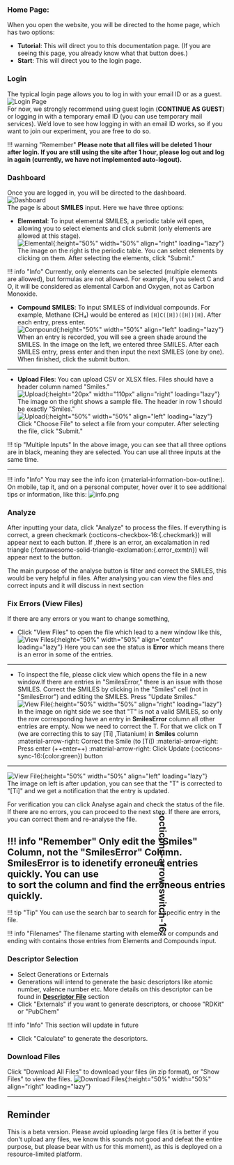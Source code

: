 ### Home Page:
When you open the website, you will be directed to the home page, which has two options:

- **Tutorial**: This will direct you to this documentation page. (If you are seeing this page, you already know what that button does.)
- **Start**: This will direct you to the login page.

### Login
The typical login page allows you to log in with your email ID or as a guest.  
![Login Page](images/login.png)  
For now, we strongly recommend using guest login (**CONTINUE AS GUEST**) or logging in with a temporary email ID (you can use temporary mail services). We’d love to see how logging in with an email ID works, so if you want to join our experiment, you are free to do so.

!!! warning "Remember"
    **Please note that all files will be deleted 1 hour after login. If you are still using the site after 1 hour, please log out and log in again (currently, we have not implemented auto-logout).**

### Dashboard
Once you are logged in, you will be directed to the dashboard.  
![Dashboard](images/dashboard.png)  
The page is about **SMILES** input. Here we have three options:

- **Elemental**: To input elemental SMILES, a periodic table will open, allowing you to select elements and click submit (only elements are allowed at this stage).  
  ![Elemental](images/periodictable.png){:height="50%" width="50%" align="right" loading="lazy"}  
  The image on the right is the periodic table. You can select elements by clicking on them. After selecting the elements, click "Submit."

!!! info "Info"
    Currently, only elements can be selected (multiple elements are allowed), but formulas are not allowed. For example, if you select C and O, it will be considered as elemental Carbon and Oxygen, not as Carbon Monoxide.

- **Compound SMILES**: To input SMILES of individual compounds. For example, Methane (CH₄) would be entered as `[H]C([H])([H])[H]`. After each entry, press enter.  
  ![Compound](images/compoundsmiles.png){:height="50%" width="50%" align="left" loading="lazy"}  
  When an entry is recorded, you will see a green shade around the SMILES. In the image on the left, we entered three SMILES. After each SMILES entry, press enter and then input the next SMILES (one by one). When finished, click the submit button.

---
- **Upload Files**: You can upload CSV or XLSX files. Files should have a header column named "Smiles."  
  ![Upload](images/smiles_file.png){:height="20px" width="110px" align="right" loading="lazy"}  
  The image on the right shows a sample file. The header in row 1 should be exactly "Smiles."  
  ![Upload](images/uploads.png){:height="50%" width="50%" align="left" loading="lazy"}  
  Click "Choose File" to select a file from your computer. After selecting the file, click "Submit."

!!! tip "Multiple Inputs"
    In the above image, you can see that all three options are in black, meaning they are selected. You can use all three inputs at the same time.

___

!!! info "Info"
    You may see the info icon (:material-information-box-outline:). On mobile, tap it, and on a personal computer, hover over it to see additional tips or information, like this:
    ![info.png](images/infoicon.png)

### Analyze
After inputting your data, click "Analyze" to process the files. 
If everything is correct, a green checkmark (:octicons-checkbox-16:{.checkmark}) will appear next to each button.
If ,there is an error, an excalamation in red triangle (:fontawesome-solid-triangle-exclamation:{.error_exmtn}) will appear next to the button.

The main purpose of the analyse button is filter and correct the SMILES, this would be very helpful in files. After analysing you can view the files and correct inputs and it will discuss in next section

### Fix Errors (View Files)
If there are any errors or you want to change something,

- Click "View Files" to open the file which lead to a new window like this,
    ![View Files](images/viewfilelist.png){:height="50%" width="50%" align="center" loading="lazy"}
Here you can see the status is **Error** which means there is an error in some of the entries. 
---
- To inspect the file, please click view which opens the file in a new window.If there are entries in "SmilesError," there is an issue with those SMILES. Correct the SMILES by clicking in the "Smiles" cell (not in "SmilesError") and editing the SMILES. Press "Update Smiles."
  ![View File](images/smileserror.png){:height="50%" width="50%" align="right" loading="lazy"}  
 In the image on right side we see that "T" is not a valid SMILES, so only the row corresponding have an entry in **SmilesError** column all other entries are empty. Now we need to correct the T. 
For that we click on T (we are correcting this to say [Ti] ,Tiatanium) in **Smiles** column :material-arrow-right: Correct the Smile (to [Ti]) :material-arrow-right: Press enter (++enter++) :material-arrow-right: Click Update (:octicons-sync-16:{color:green}) button
---
 ![View File](images/smileserrorupdated.png){:height="50%" width="50%" align="left" loading="lazy"}  
  The image on left is after updation, you can see that the "T" is corrected to "[Ti]" and we get a notification that the entry is updated.
  
 For verification you can click Analyse again and check the status of the file. If there are no errors, you can proceed to the next step. If there are errors, you can correct them and re-analyse the file.

!!! info "Remember"
    Only edit the "Smiles" Column, not the "SmilesError" Column. SmilesError is to idenetify erroneus entries quickly. You can use <span style="display:inline-block; transform: rotate(90deg);">:octicons-arrow-switch-16:</span> to sort the column and find the erroneous entries quickly.
---
!!! tip "Tip"
    You can use the search bar to search for a specific entry in the file.
   
!!! info "Filenames"
    The filename starting with elements or compunds and ending with <some alphanumric> contains those entries from Elements and Compounds input.
### Descriptor Selection
- Select Generations or Externals
- Generations will intend to generate the basic descriptors like atomic number, valence number etc. More details on this descriptor can be found in [**Descriptor File**](descriptorfile.md) section
- Click "Externals" if you want to generate descriptors, or choose "RDKit" or "PubChem"

!!! info "Info"
    This section will update in future
- Click "Calculate" to generate the descriptors.

### Download Files
Click "Download All Files" to download your files (in zip format), or "Show Files" to view the files.
![Download Files](images/downloadfiles.png){:height="50%" width="50%" align="right" loading="lazy"}
  


---
## Reminder
This is a beta version. Please avoid uploading large files (it is better if you don't upload any files, we know this sounds not good and defeat the entire purpose, but please bear with us for this moment), as this is deployed on a resource-limited platform.
